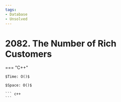 ```yaml
---
tags:
- Database
- Unsolved
---
```



# 2082. The Number of Rich Customers

=== "C++"

    $Time: O()$

    $Space: O()$

    ``` c++
    ```